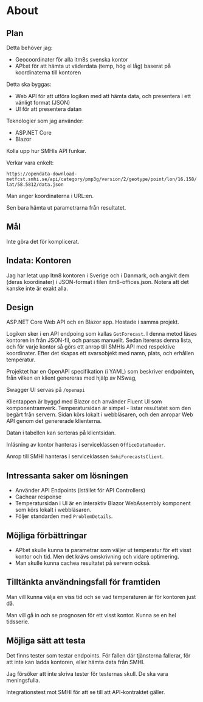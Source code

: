 # About

## Plan

Detta behöver jag:

* Geocoordinater för alla itm8s svenska kontor
* API:et för att hämta ut väderdata (temp, hög el låg) baserat på koordinaterna till kontoren

Detta ska byggas:

* Web API för att utföra logiken med att hämta data, och presentera i ett vänligt format (JSON)
* UI för att presentera datan

Teknologier som jag använder:

* ASP.NET Core
* Blazor

Kolla upp hur SMHIs API funkar.

Verkar vara enkelt:

``
https://opendata-download-metfcst.smhi.se/api/category/pmp3g/version/2/geotype/point/lon/16.158/lat/58.5812/data.json
``

Man anger koordinaterna i URL:en.

Sen bara hämta ut parametrarna från resultatet.

## Mål

Inte göra det för komplicerat.

## Indata: Kontoren

Jag har letat upp Itm8 kontoren i Sverige och i Danmark, och angivit dem (deras koordinater) i JSON-format i filen itm8-offices.json. Notera att det kanske inte är exakt alla.

## Design

ASP.NET Core Web API och en Blazor app. Hostade i samma projekt.

Logiken sker i en API endpoing som kallas ``GetForecast``. I denna metod läses kontoren in från JSON-fil, och parsas manuellt. Sedan itereras denna lista, och för varje kontor så görs ett anrop till SMHIs API med respektive koordinater. Efter det skapas ett svarsobjekt med namn, plats, och erhållen temperatur.

Projektet har en OpenAPI specifikation (i YAML) som beskriver endpointen, från vilken en klient genereras med hjälp av NSwag,

Swagger UI servas på ``/openapi``

Klientappen är byggd med Blazor och använder Fluent UI som komponentramverk. Temperatursidan är simpel - listar resultatet som den begärt från servern. Sidan körs lokalt i webbläsaren, och den anropar Web API genom det genererade klienterna.

Datan i tabellen kan sorteras på klientsidan.

Inläsning av kontor hanteras i  serviceklassen ``OfficeDataReader``.

Anrop till SMHI hanteras i serviceklassen ``SmhiForecastsClient``. 

## Intressanta saker om lösningen

* Använder API Endpoints (istället för API Controllers)
* Cachear response
* Temperatursidan i UI är en interaktiv Blazor WebAssembly komponent som körs lokalt i webbläsaren.
* Följer standarden med ``ProblemDetails``.

## Möjliga förbättringar

* API:et skulle kunna ta parametrar som väljer ut temperatur för ett visst kontor och tid. Men det krävs omskrivning och vidare optimering.
* Man skulle kunna cachea resultatet på servern också.

## Tilltänkta användningsfall för framtiden

Man vill kunna välja en viss tid och se vad temperaturen är för kontoren just då.

Man vill gå in och se prognosen för ett visst kontor. Kunna se en hel tidsserie.

## Möjliga sätt att testa

Det finns tester som testar endpoints. För fallen där tjänsterna fallerar, för att inte kan ladda kontoren, eller hämta data från SMHI.

Jag försöker att inte skriva tester för testernas skull. De ska vara meningsfulla.

Integrationstest mot SMHI för att se till att API-kontraktet gäller.